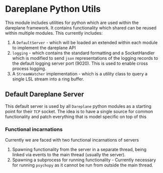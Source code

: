# Dareplane Python Utils
This module includes utilities for python which are used within the dareplane 
framework. It contains functionality which shared can be reused within multiple modules.
This currently includes:
1. A `DefaultServer` - which will be loaded an extended within each module to implement the dareplane API
1. `logging` - which contains the standard formatting and a SocketHandler which is modified to send `json` representations of the logging records to the default logging server port (9020). This is used to enable cross process logging.
1. A `StreamWatcher` implementation - which is a utility class to query a single LSL stream into a ring buffer.


## Default Dareplane Server

This default server is used by all `Dareplane` python modules as a starting
point for their `TCP` socket. The idea is to have a single source for common
functionality and patch everything that is model specific on top of this


### Functional incarnations

Currently we are faced with two functional incarnations of servers

1. Spawning functionality from the server in a separate thread, being linked via events to the
   main thread (usually the server).
2. Spawning a subprocess for running functionality - Currently necessary for running `psychopy` as it cannot be run from outside the main thread.
